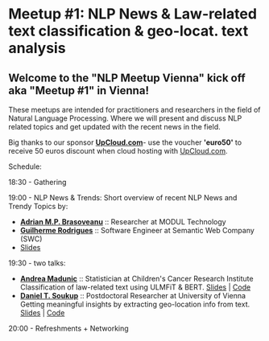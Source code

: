 # Meetup #1: NLP News & Law-related text classification & geo-locat. text analysis

## Welcome to the "NLP Meetup Vienna" kick off aka "Meetup #1" in Vienna!

These meetups are intended for practitioners and researchers in the field of Natural Language Processing. Where we will present and discuss NLP related topics and get updated with the recent news in the field.

Big thanks to our sponsor [**UpCloud.com**](https://upcloud.com/)- use the voucher **'euro50'** to receive 50 euros discount when cloud hosting with [UpCloud.com](https://upcloud.com/).

Schedule:

18:30 - Gathering

19:00 - NLP News & Trends:
Short overview of recent NLP News and Trendy Topics by:
* [**Adrian M.P. Brasoveanu**](https://www.linkedin.com/in/adrianbrasoveanu/) :: Researcher at MODUL Technology
* [**Guilherme Rodrigues**](https://www.linkedin.com/in/guilhermecsrodrigues/) :: Software Engineer at Semantic Web Company (SWC)
* [Slides](https://github.com/nlpvienna/Meetup/blob/master/01/nlpnewsandtrends.pdf)

19:30 - two talks:
* [**Andrea Madunic**](https://www.linkedin.com/in/andrea-madunic-660858174/) :: Statistician at Children's Cancer Research Institute <br>
Classification of law-related text using ULMFiT & BERT. [Slides](https://github.com/nlpvienna/Meetup/blob/master/01/Andrea%20Madunic%20-%20Classification%20of%20law%20related%20texts.pdf) | [Code](https://github.com/nlpvienna/Meetup/tree/master/01/Code)
* [**Daniel T. Soukup**](https://www.linkedin.com/in/danieltsoukup/) :: Postdoctoral Researcher at University of Vienna <br>
Getting meaningful insights by extracting geo-location info from text. [Slides](https://github.com/danieltsoukup/data4good---GruenStattGrau/blob/master/notebooks/2.0_RegDan_locationdetection.slides.html) | [Code](https://github.com/danieltsoukup/data4good---GruenStattGrau)


20:00 - Refreshments + Networking

